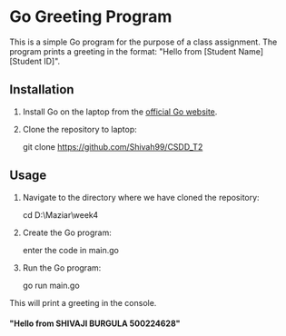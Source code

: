 # Go Greeting Program

This is a simple Go program for the purpose of a class assignment. The program prints a greeting in the format: "Hello from [Student Name] [Student ID]".

## Installation

1. Install Go on the laptop from the [official Go website](https://go.dev).

2. Clone the repository to laptop:
    
    git clone https://github.com/Shivah99/CSDD_T2
    

## Usage

1. Navigate to the directory where we have cloned the repository:
    
    cd D:\Maziar\week4
    
2. Create the Go program:
    
    enter the code in main.go

3. Run the Go program:
    
    go run main.go
    

This will print a greeting in the console.
#### "Hello from SHIVAJI BURGULA 500224628"


